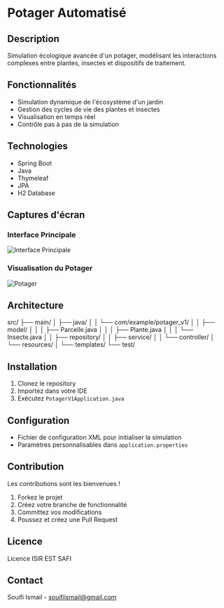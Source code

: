 # Potager Automatisé 

## Description
Simulation écologique avancée d'un potager, modélisant les interactions complexes entre plantes, insectes et dispositifs de traitement.

## Fonctionnalités
- Simulation dynamique de l'écosystème d'un jardin
- Gestion des cycles de vie des plantes et insectes
- Visualisation en temps réel
- Contrôle pas à pas de la simulation

## Technologies
- Spring Boot
- Java
- Thymeleaf
- JPA
- H2 Database

## Captures d'écran
### Interface Principale
![Interface Principale](/screenshots/img1.png)

### Visualisation du Potager
![Potager](/screenshots/img2.png)

## Architecture
src/
├── main/
│   ├── java/
│   │   └── com/example/potager_v1/
│   │       ├── model/
│   │       │   ├── Parcelle.java
│   │       │   ├── Plante.java
│   │       │   └── Insecte.java
│   │       ├── repository/
│   │       ├── service/
│   │       └── controller/
│   └── resources/
│       └── templates/
└── test/

## Installation
1. Clonez le repository
2. Importez dans votre IDE
3. Exécutez `PotagerV1Application.java`

## Configuration
- Fichier de configuration XML pour initialiser la simulation
- Paramètres personnalisables dans `application.properties`

## Contribution
Les contributions sont les bienvenues ! 
1. Forkez le projet
2. Créez votre branche de fonctionnalité
3. Committez vos modifications
4. Poussez et créez une Pull Request

## Licence
Licence ISIR EST SAFI

## Contact
Souifi Ismail - souifiismail@gmail.com
